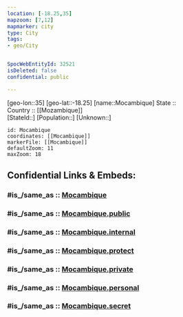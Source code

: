 ```yaml
---
location: [-18.25,35] 
mapzoom: [7,12] 
mapmarker: city 
type: City
tags:
- geo/City


SpocWebEntityId: 32521
isDeleted: false
confidential: public

---
```

[geo-lon::35] 
[geo-lat::-18.25] 
[name::Mocambique] 
State ::  
Country :: [[Mozambique]]  
[StateId::] 
[Population::] 
[Unknown::] 


```leaflet
id: Mocambique
coordinates: [[Mocambique]] 
markerFile: [[Mocambique]] 
defaultZoom: 11 
maxZoom: 18
```


## Confidential Links & Embeds: 

### #is_/same_as :: [Mocambique](/_Standards/Earth/Continent/Africa/Africa~East/Mozambique/Provinces~Mozambique/Sofala/City/Mocambique.md) 

### #is_/same_as :: [Mocambique.public](/_public/Earth/Continent/Africa/Africa~East/Mozambique/Provinces~Mozambique/Sofala/City/Mocambique.public.md) 

### #is_/same_as :: [Mocambique.internal](/_internal/Earth/Continent/Africa/Africa~East/Mozambique/Provinces~Mozambique/Sofala/City/Mocambique.internal.md) 

### #is_/same_as :: [Mocambique.protect](/_protect/Earth/Continent/Africa/Africa~East/Mozambique/Provinces~Mozambique/Sofala/City/Mocambique.protect.md) 

### #is_/same_as :: [Mocambique.private](/_private/Earth/Continent/Africa/Africa~East/Mozambique/Provinces~Mozambique/Sofala/City/Mocambique.private.md) 

### #is_/same_as :: [Mocambique.personal](/_personal/Earth/Continent/Africa/Africa~East/Mozambique/Provinces~Mozambique/Sofala/City/Mocambique.personal.md) 

### #is_/same_as :: [Mocambique.secret](/_secret/Earth/Continent/Africa/Africa~East/Mozambique/Provinces~Mozambique/Sofala/City/Mocambique.secret.md)

